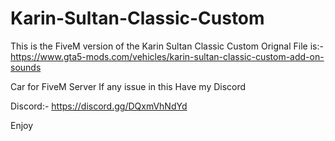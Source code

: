 # Karin-Sultan-Classic-Custom

This is the FiveM version of the Karin Sultan Classic Custom
Orignal File is:- https://www.gta5-mods.com/vehicles/karin-sultan-classic-custom-add-on-sounds

Car for FiveM Server  If any issue in this Have my Discord

Discord:- https://discord.gg/DQxmVhNdYd

Enjoy
